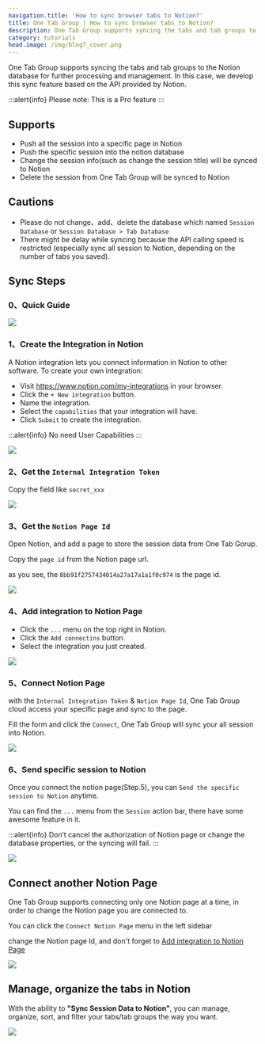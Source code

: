 ```yaml
---
navigation.title: 'How to sync browser tabs to Notion?'
title: One Tab Group | How to sync browser tabs to Notion?
description: One Tab Group supports syncing the tabs and tab groups to the Notion database for further processing and management.
category: tutorials
head.image: /img/blog7_cover.png
---
```


One Tab Group supports syncing the tabs and tab groups to the Notion database for further processing and management. In this case, we develop this sync feature based on the API provided by Notion.

:::alert{info}
Please note: This is a Pro feature
:::

## Supports

- Push all the session into a specific page in Notion
- Push the specific session into the notion database
- Change the session info(such as change the session title) will be synced to Notion
- Delete the session from One Tab Group will be synced to Notion

## Cautions

- Please do not change、add、delete the database which named `Session Database` or `Session Database > Tab Database`
- There might be delay while syncing because the API calling speed is restricted (especially sync all session to Notion, depending on the number of tabs you saved).

## Sync Steps

### 0、Quick Guide

![](/new_features_01.gif)

### 1、Create the Integration in Notion

A Notion integration lets you connect information in Notion to other software. To create your own integration:

- Visit https://www.notion.com/my-integrations in your browser.
- Click the `+ New integration` button.
- Name the integration.
- Select the `capabilities` that your integration will have.
- Click `Submit` to create the integration.

:::alert{info}
No need User Capabilities
:::

![](/img/blog7_1.jpg)

### 2、Get the `Internal Integration Token`

Copy the field like `secret_xxx`

![](/img/blog7_2.jpg)

### 3、Get the `Notion Page Id`

Open Notion, and add a page to store the session data from One Tab Gorup.

Copy the `page id` from the Notion page url.

as you see, the `8bb91f2757434014a27a17a1a1f0c974` is the page id.

![](/img/blog7_3.jpg)

### 4、Add integration to Notion Page

- Click the `...` menu on the top right in Notion.
- Click the `Add connectins` button.
- Select the integration you just created.

![](/img/blog7_4.jpg)

### 5、Connect Notion Page

with the `Internal Integration Token` & `Notion Page Id`, One Tab Group cloud access your specific page and sync to the page.

Fill the form and click the `Connect`, One Tab Group will sync your all session into Notion.

![](/img/blog7_5.jpg)

### 6、Send specific session to Notion

Once you connect the notion page(Step.5), you can `Send the specific session to Notion` anytime.

You can find the `...` menu from the `Session` action bar, there have some awesome feature in it.

:::alert{info}
Don’t cancel the authorization of Notion page or change the database properties, or the syncing will fail.
:::

![](/img/blog7_7.jpg)

## Connect another Notion Page

One Tab Group supports connecting only one Notion page at a time, in order to change the Notion page you are connected to.

You can click the `Connect Notion Page` menu in the left sidebar

change the Notion page Id, and don't forget to [Add integration to Notion Page](/blog/sync-session-to-notion#4add-integration-to-notion-page)

![](/img/blog7_8.jpg)

## Manage, organize the tabs in Notion

With the ability to **"Sync Session Data to Notion"**, you can manage, organize, sort, and filter your tabs/tab groups the way you want.

![](/img/blog7_6.jpg)
